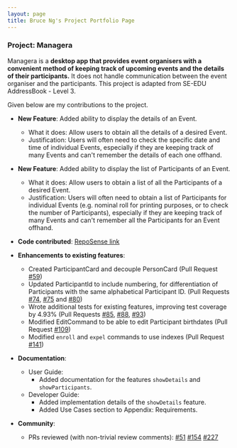 ```yaml
---
layout: page
title: Bruce Ng's Project Portfolio Page
---
```


### Project: Managera

Managera is a **desktop app that provides event organisers with a convenient method of keeping track of upcoming events and the details of their participants.** It does not handle communication between the event organiser and the participants. This project is adapted from SE-EDU AddressBook - Level 3.

Given below are my contributions to the project.

* **New Feature**: Added ability to display the details of an Event.
    * What it does: Allow users to obtain all the details of a desired Event.
    * Justification: Users will often need to check the specific date and time of individual Events, especially if they are keeping track of many Events and can't remember the details of each one offhand.

* **New Feature**: Added ability to display the list of Participants of an Event.
    * What it does: Allow users to obtain a list of all the Participants of a desired Event.
    * Justification: Users will often need to obtain a list of Participants for individual Events (e.g. nominal roll for printing purposes, or to check the number of Participants), especially if they are keeping track of many Events and can't remember all the Participants for an Event offhand.

* **Code contributed**: [RepoSense link](https://nus-cs2103-ay2122s1.github.io/tp-dashboard/?search=AY2122S1-CS2103T-T10-2&sort=groupTitle&sortWithin=title&timeframe=commit&mergegroup=&groupSelect=groupByRepos&breakdown=true&checkedFileTypes=docs~functional-code~test-code~other&since=2021-09-17&tabOpen=true&tabType=authorship&tabAuthor=ntwbruce&tabRepo=AY2122S1-CS2103T-T10-2%2Ftp%5Bmaster%5D&authorshipIsMergeGroup=false&authorshipFileTypes=docs~functional-code~test-code&authorshipIsBinaryFileTypeChecked=false)

* **Enhancements to existing features**:
    * Created ParticipantCard and decouple PersonCard (Pull Request [\#59](https://github.com/AY2122S1-CS2103T-T10-2/tp/pull/59))
    * Updated ParticipantId to include numbering, for differentiation of Participants with the same alphabetical Participant ID. (Pull Requests [\#74](https://github.com/AY2122S1-CS2103T-T10-2/tp/pull/74), [\#75](https://github.com/AY2122S1-CS2103T-T10-2/tp/pull/75) and [\#80](https://github.com/AY2122S1-CS2103T-T10-2/tp/pull/80))
    * Wrote additional tests for existing features, improving test coverage by 4.93% (Pull Requests [\#85](https://github.com/AY2122S1-CS2103T-T10-2/tp/pull/85), [\#88](https://github.com/AY2122S1-CS2103T-T10-2/tp/pull/88), [\#93](https://github.com/AY2122S1-CS2103T-T10-2/tp/pull/93))
    * Modified EditCommand to be able to edit Participant birthdates (Pull Request [\#109](https://github.com/AY2122S1-CS2103T-T10-2/tp/pull/109))
    * Modified `enroll` and `expel` commands to use indexes (Pull Request [\#141](https://github.com/AY2122S1-CS2103T-T10-2/tp/pull/141))

* **Documentation**:
    * User Guide:
        * Added documentation for the features `showDetails` and `showParticipants`.
    * Developer Guide:
        * Added implementation details of the `showDetails` feature.
        * Added Use Cases section to Appendix: Requirements.

* **Community**:
    * PRs reviewed (with non-trivial review comments): 
        [\#51](https://github.com/AY2122S1-CS2103T-T10-2/tp/pull/51)
        [\#154](https://github.com/AY2122S1-CS2103T-T10-2/tp/pull/154)
        [\#227](https://github.com/AY2122S1-CS2103T-T10-2/tp/pull/227)

